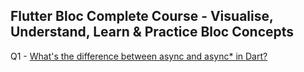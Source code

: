 ## Flutter Bloc Complete Course - Visualise, Understand, Learn & Practice Bloc Concepts

Q1 - [What's the difference between async and async* in Dart?](https://stackoverflow.com/questions/55397023/whats-the-difference-between-async-and-async-in-dart)
